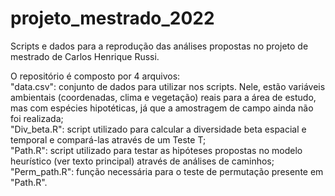 # projeto_mestrado_2022
Scripts e dados para a reprodução das análises propostas no projeto de mestrado de Carlos Henrique Russi.

O repositório é composto por 4 arquivos: <br />
"data.csv": conjunto de dados para utilizar nos scripts. Nele, estão variáveis ambientais (coordenadas, clima e vegetação) reais para a área de estudo,  mas com espécies hipotéticas, já que a amostragem de campo ainda não foi realizada; <br />
"Div_beta.R": script utilizado para calcular a diversidade beta espacial e temporal e compará-las através de um Teste T; <br />
"Path.R": script utilizado para testar as hipóteses propostas no modelo heurístico (ver texto principal) através de análises de caminhos; <br />
"Perm_path.R": função necessária para o teste de permutação presente em "Path.R".
